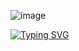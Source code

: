 ![image](https://github.com/actuator/actuator/assets/78701239/8413aab6-39ef-468e-bade-3adee49bb50b)



[![Typing SVG](https://readme-typing-svg.demolab.com/?lines=youtube.com/@actuator)](https://youtube.com/@actuator)
